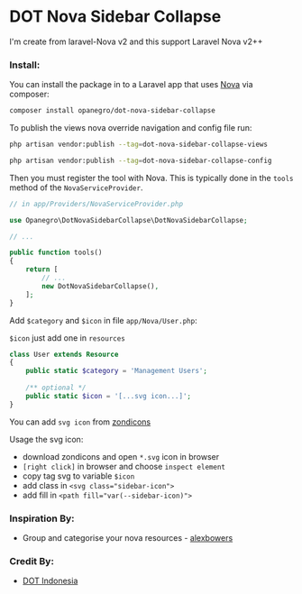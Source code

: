 # DOT Nova Sidebar Collapse

I'm create from laravel-Nova v2 and this support Laravel Nova v2++

### Install:

You can install the package in to a Laravel app that uses [Nova](https://nova.laravel.com) via composer:

```bash
composer install opanegro/dot-nova-sidebar-collapse
```

To publish the views nova override navigation and config file run:

```bash
php artisan vendor:publish --tag=dot-nova-sidebar-collapse-views
```

```bash
php artisan vendor:publish --tag=dot-nova-sidebar-collapse-config
```

Then you must register the tool with Nova. This is typically done in the `tools` method of the `NovaServiceProvider`.

```php
// in app/Providers/NovaServiceProvider.php

use Opanegro\DotNovaSidebarCollapse\DotNovaSidebarCollapse;

// ...

public function tools()
{
    return [
        // ...
        new DotNovaSidebarCollapse(),
    ];
}
```

Add `$category` and `$icon` in file `app/Nova/User.php`:

`$icon` just add one in `resources`

```php
class User extends Resource
{
    public static $category = 'Management Users';
    
    /** optional */
    public static $icon = '[...svg icon...]';
}
```

You can add `svg icon` from [zondicons](http://www.zondicons.com/icons.html)

Usage the svg icon:

- download zondicons and open `*.svg` icon in browser
- `[right click]` in browser and choose `inspect element`
- copy tag svg to variable `$icon`
- add class in `<svg class="sidebar-icon">`
- add fill in `<path fill="var(--sidebar-icon)">`

### Inspiration By:

- Group and categorise your nova resources - [alexbowers](https://github.com/alexbowers/nova-categorise-resources)

### Credit By:

- [DOT Indonesia](https://www.dot.co.id/)
